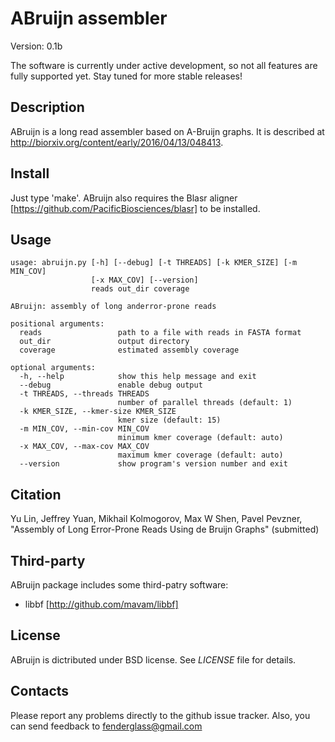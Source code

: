 ABruijn assembler
==================

Version: 0.1b

The software is currently under active development, so not all features
are fully supported yet. Stay tuned for more stable releases!


Description
-----------
ABruijn is a long read assembler based on A-Bruijn graphs. 
It is described at http://biorxiv.org/content/early/2016/04/13/048413.


Install
-------
Just type 'make'. 
ABruijn also requires the Blasr aligner [https://github.com/PacificBiosciences/blasr] 
to be installed.


Usage
-----
    
    usage: abruijn.py [-h] [--debug] [-t THREADS] [-k KMER_SIZE] [-m MIN_COV]
                      [-x MAX_COV] [--version]
                      reads out_dir coverage
    
    ABruijn: assembly of long anderror-prone reads
    
    positional arguments:
      reads                 path to a file with reads in FASTA format
      out_dir               output directory
      coverage              estimated assembly coverage
    
    optional arguments:
      -h, --help            show this help message and exit
      --debug               enable debug output
      -t THREADS, --threads THREADS
                            number of parallel threads (default: 1)
      -k KMER_SIZE, --kmer-size KMER_SIZE
                            kmer size (default: 15)
      -m MIN_COV, --min-cov MIN_COV
                            minimum kmer coverage (default: auto)
      -x MAX_COV, --max-cov MAX_COV
                            maximum kmer coverage (default: auto)
      --version             show program's version number and exit


Citation
--------
Yu Lin, Jeffrey Yuan, Mikhail Kolmogorov, Max W Shen, Pavel Pevzner, 
"Assembly of Long Error-Prone Reads Using de Bruijn Graphs" (submitted)


Third-party
-----------
ABruijn package includes some third-patry software:

* libbf [http://github.com/mavam/libbf]


License
-------
ABruijn is dictributed under BSD license. See *LICENSE* file for details.


Contacts
--------
Please report any problems directly to the github issue tracker.
Also, you can send feedback to fenderglass@gmail.com

